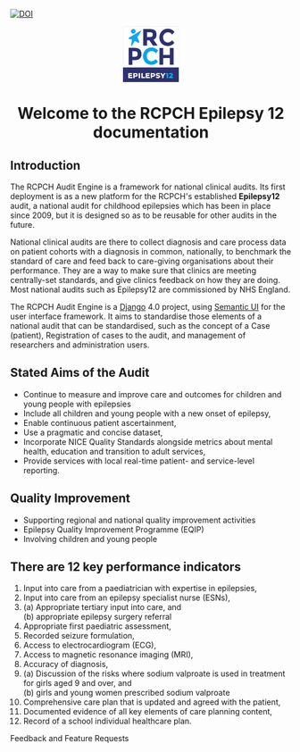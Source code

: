 [![DOI](https://zenodo.org/badge/415328052.svg)](https://zenodo.org/badge/latestdoi/415328052)

<p align="center">
    <img align="center" src="_assets/_images/epilepsy12-logo-1.png" width='100px'/>
    <h1 align="center">Welcome to the RCPCH Epilepsy 12 documentation</h1>
</p>

## Introduction

The RCPCH Audit Engine is a framework for national clinical audits. Its first deployment is as a new platform for the RCPCH's established **Epilepsy12** audit, a national audit for childhood epilepsies which has been in place since 2009, but it is designed so as to be reusable for other audits in the future.

National clinical audits are there to collect diagnosis and care process data on patient cohorts with a diagnosis in common, nationally, to benchmark the standard of care and feed back to care-giving organisations about their performance. They are a way to make sure that clinics are meeting centrally-set standards, and give clinics feedback on how they are doing. Most national audits such as Epilepsy12 are commissioned by NHS England.

The RCPCH Audit Engine is a [Django](https://www.djangoproject.com/) 4.0 project, using [Semantic UI](https://semantic-ui.com/) for the user interface framework. It aims to standardise those elements of a national audit that can be standardised, such as the concept of a Case (patient), Registration of cases to the audit, and management of researchers and administration users.

## Stated Aims of the Audit

- Continue to measure and improve care and outcomes for children and young people with
  epilepsies
- Include all children and young people with a new onset of epilepsy,
- Enable continuous patient ascertainment,
- Use a pragmatic and concise dataset,
- Incorporate NICE Quality Standards alongside metrics about mental health, education and
  transition to adult services,
- Provide services with local real-time patient- and service-level reporting.

## Quality Improvement

- Supporting regional and national quality improvement activities
- Epilepsy Quality Improvement Programme (EQIP)
- Involving children and young people

## There are 12 key performance indicators

1. Input into care from a paediatrician with expertise in epilepsies,
2. Input into care from an epilepsy specialist nurse (ESNs),
3. (a) Appropriate tertiary input into care, and  
   (b) appropriate epilepsy surgery referral
4. Appropriate first paediatric assessment,
5. Recorded seizure formulation,
6. Access to electrocardiogram (ECG),
7. Access to magnetic resonance imaging (MRI),
8. Accuracy of diagnosis,
9. (a) Discussion of the risks where sodium valproate is used in treatment for girls aged 9 and over,
   and  
   (b) girls and young women prescribed sodium valproate
10. Comprehensive care plan that is updated and agreed with the patient,
11. Documented evidence of all key elements of care planning content,
12. Record of a school individual healthcare plan.

Feedback and Feature Requests
